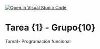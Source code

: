 [![Open in Visual Studio Code](https://classroom.github.com/assets/open-in-vscode-f059dc9a6f8d3a56e377f745f24479a46679e63a5d9fe6f495e02850cd0d8118.svg)](https://classroom.github.com/online_ide?assignment_repo_id=7322994&assignment_repo_type=AssignmentRepo)

# Tarea {1} - Grupo{10}

Tarea1- Programación funcional
